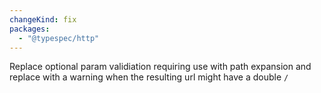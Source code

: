 ```yaml
---
changeKind: fix
packages:
  - "@typespec/http"
---
```


Replace optional param validiation requiring use with path expansion and replace with a warning when the resulting url might have a double `/`